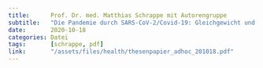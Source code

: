 ```yaml
---
title:      Prof. Dr. med. Matthias Schrappe mit Autorengruppe
subtitle:   "Die Pandemie durch SARS-CoV-2/Covid-19: Gleichgewicht und Augenmaß behalten"
date:       2020-10-18
categories: Datei
tags:       [schrappe, pdf]
link:       "/assets/files/health/thesenpapier_adhoc_201018.pdf"
---
```

